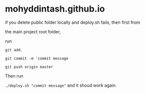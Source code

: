 # mohyddintash.github.io

if you delete public folder locally and deploy.sh fails, then first from

the main project root folder,

run 

`git add.`

`git commit -m 'commit message` 

`git push origin master` 

Then run

`./deploy.sh "commit message"` and it shoud work again.
